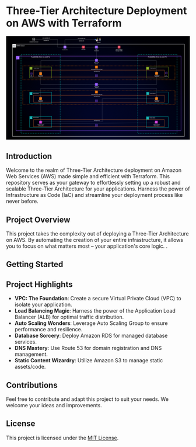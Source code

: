 # Three-Tier Architecture Deployment on AWS with Terraform

<img src="assets/Three-Tier-Architecture.gif"> </img>

## Introduction

Welcome to the realm of Three-Tier Architecture deployment on Amazon Web Services (AWS) made simple and efficient with Terraform. This repository serves as your gateway to effortlessly setting up a robust and scalable Three-Tier Architecture for your applications. Harness the power of Infrastructure as Code (IaC) and streamline your deployment process like never before.


## Project Overview

This project takes the complexity out of deploying a Three-Tier Architecture on AWS. By automating the creation of your entire infrastructure, it allows you to focus on what matters most – your application's core logic. .


## Getting Started


## Project Highlights

- **VPC: The Foundation**: Create a secure Virtual Private Cloud (VPC) to isolate your application.
- **Load Balancing Magic**: Harness the power of the Application Load Balancer (ALB) for optimal traffic distribution.
- **Auto Scaling Wonders**: Leverage Auto Scaling Group to ensure performance and resilience.
- **Database Sorcery**: Deploy Amazon RDS for managed database services.
- **DNS Mastery**: Use Route 53 for domain registration and DNS management.
- **Static Content Wizardry**: Utilize Amazon S3 to manage static assets/code.



## Contributions

Feel free to contribute and adapt this project to suit your needs. We welcome your ideas and improvements.

## License

This project is licensed under the [MIT License](LICENSE).
